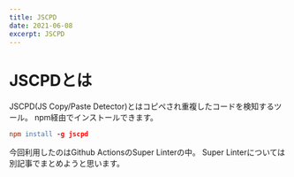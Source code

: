 ```yaml
---
title: JSCPD
date: 2021-06-08
excerpt: JSCPD
---
```


# JSCPDとは

JSCPD(JS Copy/Paste Detector)とはコピペされ重複したコードを検知するツール。
npm経由でインストールできます。

```l
npm install -g jscpd
```

今回利用したのはGithub ActionsのSuper Linterの中。
Super Linterについては別記事でまとめようと思います。
